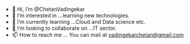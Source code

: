 - 👋 Hi, I’m @ChetanVadingekar
- 👀 I’m interested in ...learning new technologies.
- 🌱 I’m currently learning ...Cloud and Data science etc.
- 💞️ I’m looking to collaborate on ...IT sector.
- 📫 How to reach me ... You can mail at vadingekarchetan@gmail.com

<!---
ChetanVadingekar/ChetanVadingekar is a ✨ special ✨ repository because its `README.md` (this file) appears on your GitHub profile.
You can click the Preview link to take a look at your changes.
--->
